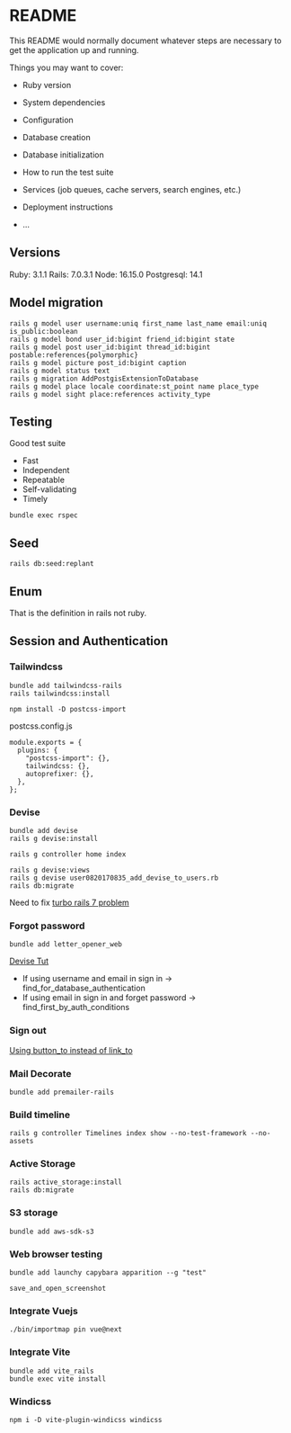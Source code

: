 # README

This README would normally document whatever steps are necessary to get the
application up and running.

Things you may want to cover:

* Ruby version

* System dependencies

* Configuration

* Database creation

* Database initialization

* How to run the test suite

* Services (job queues, cache servers, search engines, etc.)

* Deployment instructions

* ...

## Versions
Ruby: 3.1.1
Rails: 7.0.3.1
Node: 16.15.0
Postgresql: 14.1

## Model migration

```
rails g model user username:uniq first_name last_name email:uniq is_public:boolean
rails g model bond user_id:bigint friend_id:bigint state
rails g model post user_id:bigint thread_id:bigint postable:references{polymorphic}
rails g model picture post_id:bigint caption
rails g model status text
rails g migration AddPostgisExtensionToDatabase
rails g model place locale coordinate:st_point name place_type
rails g model sight place:references activity_type
```

## Testing

Good test suite
- Fast
- Independent
- Repeatable
- Self-validating
- Timely

```
bundle exec rspec
```

## Seed

```
rails db:seed:replant
```

## Enum

That is the definition in rails not ruby.

## Session and Authentication

### Tailwindcss

```
bundle add tailwindcss-rails
rails tailwindcss:install
```

```
npm install -D postcss-import
```

postcss.config.js
```
module.exports = {
  plugins: {
    "postcss-import": {},
    tailwindcss: {},
    autoprefixer: {},
  },
};

```

### Devise

```
bundle add devise
rails g devise:install
```

```
rails g controller home index
```

```
rails g devise:views
rails g devise user0820170835_add_devise_to_users.rb
rails db:migrate
```

Need to fix [turbo rails 7 problem](https://github.com/heartcombo/devise/issues/5446)

### Forgot password

```
bundle add letter_opener_web
```

[Devise Tut](https://github.com/heartcombo/devise/wiki/How-To:-Allow-users-to-sign-in-using-their-username-or-email-address)
- If using username and email in sign in -> find_for_database_authentication
- If using email in sign in and forget password -> find_first_by_auth_conditions

### Sign out

[Using button_to instead of link_to](https://github.com/heartcombo/devise/issues/4570#issuecomment-740812109)

### Mail Decorate

```
bundle add premailer-rails
```

### Build timeline

```
rails g controller Timelines index show --no-test-framework --no-assets
```

### Active Storage

```
rails active_storage:install
rails db:migrate
```

### S3 storage

```
bundle add aws-sdk-s3
```

### Web browser testing

```
bundle add launchy capybara apparition --g "test"
```

```
save_and_open_screenshot
```

### Integrate Vuejs

```
./bin/importmap pin vue@next
```

### Integrate Vite

```
bundle add vite_rails
bundle exec vite install
```

### Windicss

```
npm i -D vite-plugin-windicss windicss
```